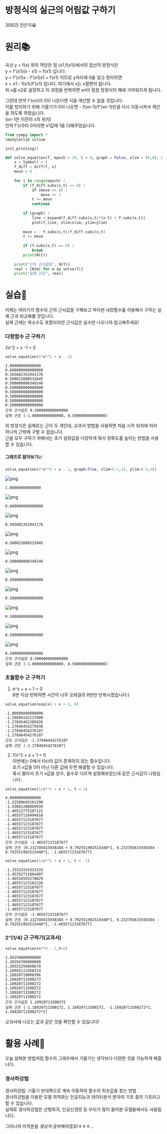 # **방정식의 실근의 어림값 구하기**
30925 전은지😀

# **원리**📚

곡선 y = f(x) 위의 적당한 점 (x1,f(x1))에서의 접선의 방정식은  
y = f'(x1)(x - x1) + f(x1) 입니다.  
y = f'(x1)x - f'(x1)x1 + f(x1) 이므로 y자리에 0을 넣고 정리하면  
x = x1 - f(x1)/f'(x1) 입니다. 여기에서 x는 x절편이 됩니다.  
위 x를 x2로 설정하고 이 과정을 반복하면 xn이 점점 방정식의 해에 가까워지게 됩니다.

그런데 만약 f'(xn)이 0이 나온다면 식을 계산할 수 없을 것입니다.  
이를 방지하기 위해 기울기가 0이 나오면 - f(xn-1)/f'(xn-1)만큼 다시 이동시켜서 계산을 하도록 하였습니다.  
(xn-1은 이전의 x의 위치)  
만약 f'(x1)이 0이라면 x1값에 1을 더해주었습니다.


```python
from sympy import *
%matplotlib inline

init_printing()
```


```python
def solve_equation(f, epoch = 10, t = 0, graph = False, xlim = (0,0), ylim = (0,0)) :
    x = Symbol('x')
    f_diff = diff(f, x)
    move = 0
    
    for i in range(epoch) :
        if (f_diff.subs(x,t) == 0) :
            if (move == 0) :
                move += 1
            t += move
            continue
        
        if (graph) :
            line = expand(f_diff.subs(x,t)*(x-t) + f.subs(x,t))
            plot(f,line, xlim=xlim, ylim=ylim)
        
        move = - f.subs(x,t)/f_diff.subs(x,t)
        t += move
        
        if (f.subs(x,t) == 0) :
            break
        print(N(t))
        
    print("근의 근사값은", N(t))
    real = [N(m) for m in solve(f)]
    print("실제 근은", real)
```

# **실습**🐥
이제는 여러가지 함수의 근의 근사값을 구해보고 파이썬 내장함수를 이용해서 구하는 실제 근과 비교해볼 것입니다.  
실제 근에는 복소수도 포함되지만 근사값은 실수만 나오니까 참고해주세요!

### **다항함수 근 구하기**  
2x^2 + x -1 = 0


```python
solve_equation(2*x**2 + x - 1)
```

    1.00000000000000
    0.600000000000000
    0.505882352941176
    0.500022888532845
    0.500000000349246
    0.500000000000000
    0.500000000000000
    0.500000000000000
    0.500000000000000
    0.500000000000000
    근의 근사값은 0.500000000000000
    실제 근은 [-1.00000000000000, 0.500000000000000]
    

위 방정식은 실제로는 근이 두 개인데, 교과서 방법을 사용하면 처음 시작 위치에 따라 하나의 근밖에 구할 수 없습니다.  
근을 모두 구하기 위해서는 초기 설정값을 다양하게 줘서 정확도를 높이는 방법을 사용할 수 있습니다.

#### 그래프로 알아보기📈


```python
solve_equation(2*x**2 + x - 1, graph=True, xlim=(-2,2), ylim=(-3,3))
```


    
![png](md_ver/output_8_0.png)
    


    1.00000000000000
    


    
![png](md_ver/output_8_2.png)
    


    0.600000000000000
    


    
![png](md_ver/output_8_4.png)
    


    0.505882352941176
    


    
![png](md_ver/output_8_6.png)
    


    0.500022888532845
    


    
![png](md_ver/output_8_8.png)
    


    0.500000000349246
    


    
![png](md_ver/output_8_10.png)
    


    0.500000000000000
    


    
![png](md_ver/output_8_12.png)
    


    0.500000000000000
    


    
![png](md_ver/output_8_14.png)
    


    0.500000000000000
    


    
![png](md_ver/output_8_16.png)
    


    0.500000000000000
    


    
![png](md_ver/output_8_18.png)
    


    0.500000000000000
    근의 근사값은 0.500000000000000
    실제 근은 [-1.00000000000000, 0.500000000000000]
    

### **초월함수 근 구하기**  
1. e^x + x + 1 = 0  
6번 이상 반복하면 시간이 너무 오래걸려 6번만 반복시켰습니다:)


```python
solve_equation(exp(x) + x + 1, 6)
```

    -1.00000000000000
    -1.26894142137000
    -1.27845462385026
    -1.27846454275036
    -1.27846454276107
    -1.27846454276107
    근의 근사값은 -1.27846454276107
    실제 근은 [-1.27846454276107]
    

2. 1/x^2 + x + 1 = 0  
이번에는 0에서 f(x)의 값이 존재하지 않는 함수입니다.  
초기 x값을 0이 아닌 다른 값에 두면 해결할 수 있습니다.  
혹시 몰라서 초기 x값을 양수, 음수로 다르게 설정해보았는데 같은 근사값이 나왔습니다.


```python
solve_equation(1/x**2 + x + 1, t = 1)
```

    4.00000000000000
    -1.22580645161290
    -1.43661208869939
    -1.46522775287122
    -1.46557118494818
    -1.46557123187677
    -1.46557123187677
    -1.46557123187677
    -1.46557123187677
    -1.46557123187677
    근의 근사값은 -1.46557123187677
    실제 근은 [0.232785615938384 + 0.792551992515448*I, 0.232785615938384 - 0.792551992515448*I, -1.46557123187677]
    


```python
solve_equation(1/x**2 + x + 1, t = -1)
```

    -1.33333333333333
    -1.45762711864407
    -1.46554593270629
    -1.46557123162226
    -1.46557123187677
    -1.46557123187677
    -1.46557123187677
    -1.46557123187677
    -1.46557123187677
    -1.46557123187677
    근의 근사값은 -1.46557123187677
    실제 근은 [0.232785615938384 + 0.792551992515448*I, 0.232785615938384 - 0.792551992515448*I, -1.46557123187677]
    

### **2^(1/4) 근 구하기(교과서)**


```python
solve_equation(x**4 - 2,t=2)
```

    1.56250000000000
    1.30294700000000
    1.20325256868678
    1.18945113368314
    1.18920719008396
    1.18920711500273
    1.18920711500272
    1.18920711500272
    1.18920711500272
    1.18920711500272
    근의 근사값은 1.18920711500272
    실제 근은 [-1.18920711500272, 1.18920711500272, -1.18920711500272*I, 1.18920711500272*I]
    

교과서에 나오는 값과 같은 것을 확인할 수 있습니다!

# **활용 사례**🤠

오늘 살펴본 방법처럼 함수의 그래프에서 기울기는 생각보다 다양한 것을 가능하게 해줍니다.  

### **경사하강법**  
경사하강법: 기울기 반대쪽으로 계속 이동하여 함수의 최솟값을 찾는 방법  
경사하강법을 이용한 모델 최적화는 인공지능과 데이터분석 분야의 기초 중의 기초라고 할 수 있습니다.  
실제로 경사하강법은 선형회귀, 인공신경망 등 우리가 많이 들어본 모델들에서도 사용됩니다.  

그러니까 미적분을 *열심히* 공부해야겠죠!ㅎㅎㅎ...


```python

```
